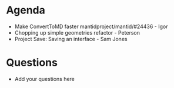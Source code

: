 
Agenda
======

* Make ConvertToMD faster mantidproject/mantid/#24436 - Igor
* Chopping up simple geometries refactor - Peterson
* Project Save: Saving an interface - Sam Jones

Questions
=========

* Add your questions here
